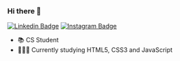 ### Hi there 👋

[![Linkedin Badge](https://img.shields.io/badge/-LinkedIn-blue?style=flat-square&logo=Linkedin&logoColor=white&link=https://www.linkedin.com/in/renanleonel/)](https://www.linkedin.com/in/renanleonel/) [![Instagram Badge](https://img.shields.io/badge/instagram-%23E4405F.svg?&style=flat-square&logo=instagram&logoColor=white)](https://www.instagram.com/renanleonel_/)


- 📚 CS Student
- 👨🏻‍💻 Currently studying HTML5, CSS3 and JavaScript
